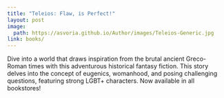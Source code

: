 ```yaml
---
title: "Teleios: Flaw, is Perfect!"
layout: post
image:
  path: https://asvoria.github.io/Author/images/Teleios-Generic.jpg
link: books/
---
```

Dive into a world that draws inspiration from the brutal ancient Greco-Roman times with this adventurous historical fantasy fiction. This story delves into the concept of eugenics, womanhood, and posing challenging questions, featuring strong LGBT+ characters. Now available in all bookstores!


